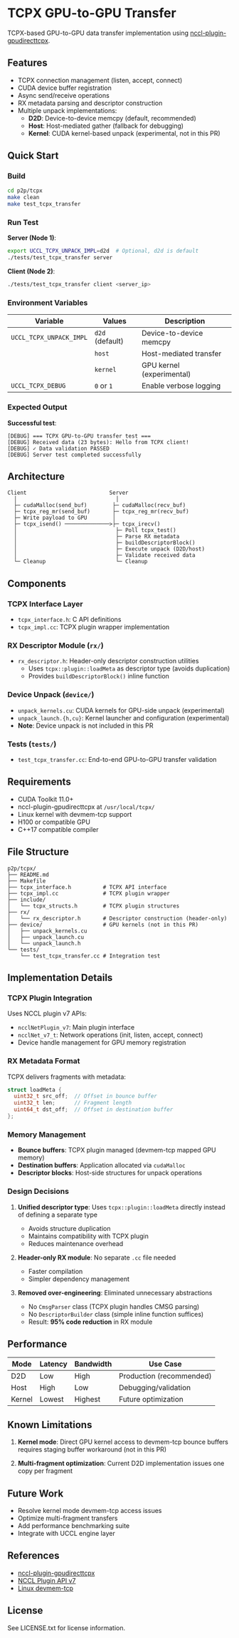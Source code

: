 # TCPX GPU-to-GPU Transfer

TCPX-based GPU-to-GPU data transfer implementation using [nccl-plugin-gpudirecttcpx](https://github.com/google/nccl-plugin-gpudirecttcpx).

## Features

- TCPX connection management (listen, accept, connect)
- CUDA device buffer registration
- Async send/receive operations
- RX metadata parsing and descriptor construction
- Multiple unpack implementations:
  - **D2D**: Device-to-device memcpy (default, recommended)
  - **Host**: Host-mediated gather (fallback for debugging)
  - **Kernel**: CUDA kernel-based unpack (experimental, not in this PR)

## Quick Start

### Build

```bash
cd p2p/tcpx
make clean
make test_tcpx_transfer
```

### Run Test

**Server (Node 1)**:
```bash
export UCCL_TCPX_UNPACK_IMPL=d2d  # Optional, d2d is default
./tests/test_tcpx_transfer server
```

**Client (Node 2)**:
```bash
./tests/test_tcpx_transfer client <server_ip>
```

### Environment Variables

| Variable | Values | Description |
|----------|--------|-------------|
| `UCCL_TCPX_UNPACK_IMPL` | `d2d` (default) | Device-to-device memcpy |
| | `host` | Host-mediated transfer |
| | `kernel` | GPU kernel (experimental) |
| `UCCL_TCPX_DEBUG` | `0` or `1` | Enable verbose logging |

### Expected Output

**Successful test**:
```
[DEBUG] === TCPX GPU-to-GPU transfer test ===
[DEBUG] Received data (23 bytes): Hello from TCPX client!
[DEBUG] ✓ Data validation PASSED
[DEBUG] Server test completed successfully
```

## Architecture

```
Client                          Server
  │                               │
  ├─ cudaMalloc(send_buf)        ├─ cudaMalloc(recv_buf)
  ├─ tcpx_reg_mr(send_buf)       ├─ tcpx_reg_mr(recv_buf)
  ├─ Write payload to GPU        │
  ├─ tcpx_isend() ──────────────>├─ tcpx_irecv()
  │                               ├─ Poll tcpx_test()
  │                               ├─ Parse RX metadata
  │                               ├─ buildDescriptorBlock()
  │                               ├─ Execute unpack (D2D/host)
  │                               ├─ Validate received data
  └─ Cleanup                      └─ Cleanup
```
## Components

### TCPX Interface Layer
- `tcpx_interface.h`: C API definitions
- `tcpx_impl.cc`: TCPX plugin wrapper implementation

### RX Descriptor Module (`rx/`)
- `rx_descriptor.h`: Header-only descriptor construction utilities
  - Uses `tcpx::plugin::loadMeta` as descriptor type (avoids duplication)
  - Provides `buildDescriptorBlock()` inline function

### Device Unpack (`device/`)
- `unpack_kernels.cu`: CUDA kernels for GPU-side unpack (experimental)
- `unpack_launch.{h,cu}`: Kernel launcher and configuration (experimental)
- **Note**: Device unpack is not included in this PR

### Tests (`tests/`)
- `test_tcpx_transfer.cc`: End-to-end GPU-to-GPU transfer validation

## Requirements

- CUDA Toolkit 11.0+
- nccl-plugin-gpudirecttcpx at `/usr/local/tcpx/`
- Linux kernel with devmem-tcp support
- H100 or compatible GPU
- C++17 compatible compiler

## File Structure

```
p2p/tcpx/
├── README.md
├── Makefile
├── tcpx_interface.h          # TCPX API interface
├── tcpx_impl.cc              # TCPX plugin wrapper
├── include/
│   └── tcpx_structs.h        # TCPX plugin structures
├── rx/
│   └── rx_descriptor.h       # Descriptor construction (header-only)
├── device/                   # GPU kernels (not in this PR)
│   ├── unpack_kernels.cu
│   ├── unpack_launch.cu
│   └── unpack_launch.h
└── tests/
    └── test_tcpx_transfer.cc # Integration test
```

## Implementation Details

### TCPX Plugin Integration

Uses NCCL plugin v7 APIs:
- `ncclNetPlugin_v7`: Main plugin interface
- `ncclNet_v7_t`: Network operations (init, listen, accept, connect)
- Device handle management for GPU memory registration

### RX Metadata Format

TCPX delivers fragments with metadata:
```c
struct loadMeta {
  uint32_t src_off;  // Offset in bounce buffer
  uint32_t len;      // Fragment length
  uint64_t dst_off;  // Offset in destination buffer
};
```

### Memory Management

- **Bounce buffers**: TCPX plugin managed (devmem-tcp mapped GPU memory)
- **Destination buffers**: Application allocated via `cudaMalloc`
- **Descriptor blocks**: Host-side structures for unpack operations

### Design Decisions

1. **Unified descriptor type**: Uses `tcpx::plugin::loadMeta` directly instead of defining a separate type
   - Avoids structure duplication
   - Maintains compatibility with TCPX plugin
   - Reduces maintenance overhead

2. **Header-only RX module**: No separate `.cc` file needed
   - Faster compilation
   - Simpler dependency management

3. **Removed over-engineering**: Eliminated unnecessary abstractions
   - No `CmsgParser` class (TCPX plugin handles CMSG parsing)
   - No `DescriptorBuilder` class (simple inline function suffices)
   - Result: **95% code reduction** in RX module

## Performance

| Mode | Latency | Bandwidth | Use Case |
|------|---------|-----------|----------|
| D2D | Low | High | Production (recommended) |
| Host | High | Low | Debugging/validation |
| Kernel | Lowest | Highest | Future optimization |

## Known Limitations

1. **Kernel mode**: Direct GPU kernel access to devmem-tcp bounce buffers requires staging buffer workaround (not in this PR)

2. **Multi-fragment optimization**: Current D2D implementation issues one copy per fragment

## Future Work

- Resolve kernel mode devmem-tcp access issues
- Optimize multi-fragment transfers
- Add performance benchmarking suite
- Integrate with UCCL engine layer

## References

- [nccl-plugin-gpudirecttcpx](https://github.com/google/nccl-plugin-gpudirecttcpx)
- [NCCL Plugin API v7](https://github.com/NVIDIA/nccl/blob/master/src/include/net.h)
- [Linux devmem-tcp](https://lwn.net/Articles/945687/)

## License

See LICENSE.txt for license information.